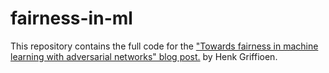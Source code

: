 # fairness-in-ml

This repository contains the full code for the <a href="https://blog.godatadriven.com/fairness-in-ml">"Towards fairness in machine learning with adversarial networks" blog post.</a>
by Henk Griffioen.
